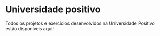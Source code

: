 # Universidade positivo
Todos os projetos e exercícios desenvolvidos na Universidade Positivo estão disponíveis aqui!
